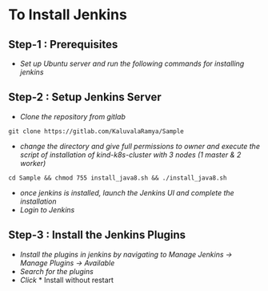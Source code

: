 <!-- Headings -->
# To Install Jenkins
## Step-1 : Prerequisites
* *Set up Ubuntu server and run the following commands for installing jenkins*
## Step-2 : Setup Jenkins Server
<!-- Blockquote -->
<!-- italics -->
* *Clone the repository from gitlab*
```
git clone https://gitlab.com/KaluvalaRamya/Sample
```
* *change the directory and give full permissions to owner and execute the script of installation of kind-k8s-cluster with 3 nodes (1 master & 2 worker)*
```
cd Sample && chmod 755 install_java8.sh && ./install_java8.sh
```
* *once jenkins is installed, launch the Jenkins UI and complete the installation*
* *Login to Jenkins*
## Step-3 : Install the Jenkins Plugins
* *Install the plugins in jenkins by navigating to Manage Jenkins -> Manage Plugins -> Available*
* *Search for the plugins*
* *Click* * Install without restart

